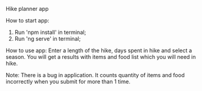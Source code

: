 Hike planner app

How to start app:
1. Run 'npm install' in terminal;
2. Run 'ng serve' in terminal;

How to use app:
Enter a length of the hike, days spent in hike and select a season. You will get a results with items and food list which you will need in hike.

Note:
There is a bug in application. It counts quantity of items and food incorrectly when you submit for more than 1 time.
